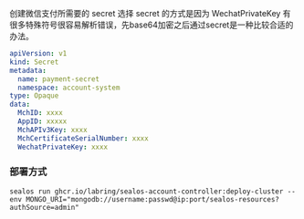 
创建微信支付所需要的 secret
选择 secret 的方式是因为 WechatPrivateKey 有很多特殊符号很容易解析错误，先base64加密之后通过secret是一种比较合适的办法。

```yaml
apiVersion: v1
kind: Secret
metadata:
  name: payment-secret
  namespace: account-system
type: Opaque
data:
  MchID: xxxx
  AppID: xxxxx
  MchAPIv3Key: xxxx
  MchCertificateSerialNumber: xxxx
  WechatPrivateKey: xxxx
```


### 部署方式
```
sealos run ghcr.io/labring/sealos-account-controller:deploy-cluster --env MONGO_URI="mongodb://username:passwd@ip:port/sealos-resources?authSource=admin"
```

